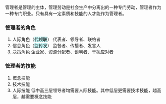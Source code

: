 管理者是管理的主体，管理劳动是社会生产中分离出的一种专门劳动，管理者作为一种专门职业。只有具有一定素质和技能的人才能作为管理者。

### 管理者的角色
1. 人际角色（<mark style="background: #ABF7F7A6;">代领联</mark>）
   代表者、领导者、联络者
1. 信息角色（<mark style="background: #ABF7F7A6;">监传发</mark>）
   监督者、传播者、发言人
3. 决策角色
   企业家、资源分配者、谈判者、干扰应对者
### 管理者的技能
1. 概念技能
2. 技术技能
3. 人际技能
低中高三层领导者均需要人际技能。其中低层更需要技术技能，越高层，越需要概念技能